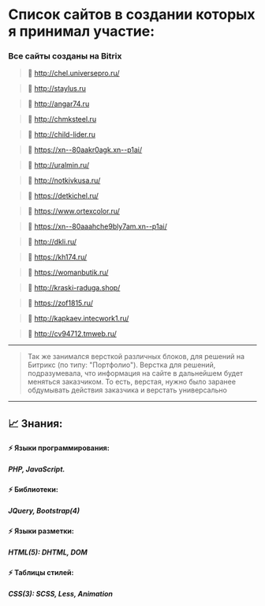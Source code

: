 # Список сайтов в создании которых я принимал участие:

### Все сайты созданы на Bitrix

> 🔎 http://chel.universepro.ru/

> 🔎 http://staylus.ru 

> 🔎 http://angar74.ru

> 🔎 http://chmksteel.ru

> 🔎 http://child-lider.ru

> 🔎 https://xn--80aakr0agk.xn--p1ai/

> 🔎 http://uralmin.ru/

> 🔎 http://notkivkusa.ru/

> 🔎 https://detkichel.ru/

> 🔎 https://www.ortexcolor.ru/

> 🔎 https://xn--80aaahche9bly7am.xn--p1ai/

> 🔎 http://dkli.ru/

> 🔎 https://kh174.ru/

> 🔎 https://womanbutik.ru/

> 🔎 http://kraski-raduga.shop/

> 🔎 https://zof1815.ru/

> 🔎 http://kapkaev.intecwork1.ru/

> 🔎 http://cv94712.tmweb.ru/

---

> Так же занимался версткой различных блоков, для решений на Битрикс (по типу: "Портфолио"). Верстка для решений, подразумевала, что информация на сайте в дальнейшем будет меняться заказчиком. То есть, верстая, нужно было заранее обдумывать действия заказчика и верстать универсально

---

## 📈 Знания:
#### ⚡  Языки программирования: 
##### PHP, JavaScript.
#### ⚡ Библиотеки: 
##### JQuery, Bootstrap(4)
#### ⚡ Языки разметки:
#####  HTML(5): DHTML, DOM
#### ⚡ Таблицы стилей:
#####  CSS(3): SCSS, Less, Animation
